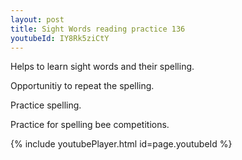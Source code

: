 ```yaml
---
layout: post
title: Sight Words reading practice 136
youtubeId: IY8Rk5ziCtY
---
```

 
 
Helps to learn sight words and their spelling.

Opportunitiy to repeat the spelling. 

Practice spelling. 
 
Practice for spelling bee competitions. 
 
{% include youtubePlayer.html id=page.youtubeId %}
 
 
